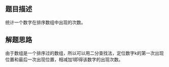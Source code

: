 ## 题目描述
统计一个数字在排序数组中出现的次数。

## 解题思路
由于数组是一个排序过的数组，所以可以用二分查找法，定位数字k的第一次出现位置和最后一次出现位置，相减加1即得该数字的出现次数。
